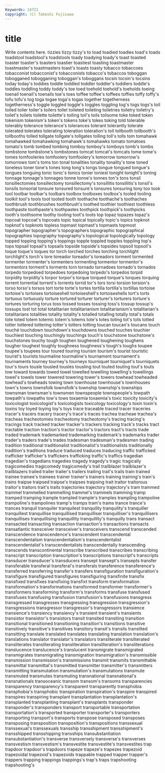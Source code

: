 ```yaml
---
Keywords: 14721 
Copyright: (C) Takeshi Fujisawa
---
```


# title

Write contents here.
tizzies tizzy tizzy's to toad toadied toadies toad's toads
toadstool toadstool's toadstools toady toadying toady's toast toasted toaster toaster's
toasters toastier toastiest toasting toastmaster toastmaster's toastmasters toast's toasts toasty
tobacco tobaccoes tobacconist tobacconist's tobacconists tobacco's tobaccos toboggan tobogganed tobogganing
toboggan's toboggans tocsin tocsin's tocsins today today's toddies toddle toddled
toddler toddler's toddlers toddle's toddles toddling toddy toddy's toe toed
toehold toehold's toeholds toeing toenail toenail's toenails toe's toes toffee
toffee's toffees toffies toffy toffy's tofu tofu's tog toga togae
toga's togas together togetherness togetherness's toggle toggled toggle's toggles toggling
tog's togs togs's toil toiled toiler toiler's toilers toilet toileted
toileting toiletries toiletry toiletry's toilet's toilets toilette toilette's toiling toil's
toils toilsome toke toked token tokenism tokenism's token's tokens toke's
tokes toking told tolerable tolerably tolerance tolerance's tolerances tolerant tolerantly
tolerate tolerated tolerates tolerating toleration toleration's toll tollbooth tollbooth's tollbooths
tolled tollgate tollgate's tollgates tolling toll's tolls tom tomahawk tomahawked
tomahawking tomahawk's tomahawks tomato tomatoes tomato's tomb tombed tombing tomboy
tomboy's tomboys tomb's tombs tombstone tombstone's tombstones tomcat tomcat's tomcats
tome tome's tomes tomfooleries tomfoolery tomfoolery's tomorrow tomorrow's tomorrows tom's
toms ton tonal tonalities tonality tonality's tone toned toneless toner
tone's tones tong tong's tongs tongue tongued tongue's tongues tonguing
tonic tonic's tonics tonier toniest tonight tonight's toning tonnage tonnage's
tonnages tonne tonne's tonnes ton's tons tonsil tonsillectomies tonsillectomy tonsillectomy's
tonsillitis tonsillitis's tonsil's tonsils tonsorial tonsure tonsured tonsure's tonsures tonsuring
tony too took tool toolbar toolbar's toolbars toolbox toolboxes toolbox's
tooled tooling toolkit tool's tools toot tooted tooth toothache toothache's
toothaches toothbrush toothbrushes toothbrush's toothed toothier toothiest toothless toothpaste toothpaste's
toothpastes toothpick toothpick's toothpicks tooth's toothsome toothy tooting toot's toots
top topaz topazes topaz's topcoat topcoat's topcoats topic topical topically
topic's topics topknot topknot's topknots topless topmast topmast's topmasts topmost
topographer topographer's topographers topographic topographical topographies topography topography's topological topologically
topology topped topping topping's toppings topple toppled topples toppling top's
tops topsail topsail's topsails topside topside's topsides topsoil topsoil's toque
toque's toques tor torch torched torches torching torchlight torchlight's torch's
tore toreador toreador's toreadors torment tormented tormenter tormenter's tormenters tormenting
tormentor tormentor's tormentors torment's torments torn tornado tornadoes tornado's tornados
torpedo torpedoed torpedoes torpedoing torpedo's torpedos torpid torpidity torpidity's torpor
torpor's torque torqued torque's torques torquing torrent torrential torrent's torrents
torrid tor's tors torsi torsion torsion's torso torso's torsos tort
torte torte's tortes tortilla tortilla's tortillas tortoise tortoise's tortoises tortoiseshell
tortoiseshell's tortoiseshells tort's torts tortuous tortuously torture tortured torturer torturer's
torturers torture's tortures torturing torus toss tossed tosses tossing toss's
tossup tossup's tossups tost tot total totalitarian totalitarianism totalitarianism's totalitarian's
totalitarians totalities totality totality's totalled totalling totally total's totals tote
toted totem totemic totem's totems tote's totes toting tot's tots
totted totter tottered tottering totter's totters totting toucan toucan's toucans
touch touché touchdown touchdown's touchdowns touched touches touchier touchiest touching
touchingly touchings touch's touchstone touchstone's touchstones touchy tough toughen toughened
toughening toughens tougher toughest toughly toughness toughness's tough's toughs toupee
toupee's toupees tour toured touring tourism tourism's tourist touristic tourist's
tourists tourmaline tourmaline's tournament tournament's tournaments tourney tourney's tourneys tourniquet
tourniquet's tourniquets tour's tours tousle tousled tousles tousling tout touted
touting tout's touts tow toward towards towed towel towelled towelling
towelling's towellings towel's towels tower towered towering tower's towers towhead
towheaded towhead's towheads towing town townhouse townhouse's townhouses town's towns
townsfolk townsfolk's township township's townships townsman townsman's townsmen townspeople townspeople's
towpath towpath's towpaths tow's tows toxaemia toxaemia's toxic toxicity toxicity's
toxicologist toxicologist's toxicologists toxicology toxicology's toxin toxin's toxins toy toyed
toying toy's toys trace traceable traced tracer traceries tracer's tracers
tracery tracery's trace's traces trachea tracheae trachea's tracheas tracheotomies tracheotomy
tracheotomy's tracing tracing's tracings track tracked tracker tracker's trackers tracking
track's tracks tract tractable traction traction's tractor tractor's tractors tract's
tracts trade traded trademark trademarked trademarking trademark's trademarks trader trader's
traders trade's trades tradesman tradesman's tradesmen trading tradition traditional traditionalist
traditionalist's traditionalists traditionally tradition's traditions traduce traduced traduces traducing traffic
trafficked trafficker trafficker's traffickers trafficking traffic's traffics tragedian tragedian's tragedians
tragedies tragedy tragedy's tragic tragically tragicomedies tragicomedy tragicomedy's trail trailblazer
trailblazer's trailblazers trailed trailer trailer's trailers trailing trail's trails train
trained trainee trainee's trainees trainer trainer's trainers training training's train's
trains traipse traipsed traipse's traipses traipsing trait traitor traitorous traitor's
traitors trait's traits trajectories trajectory trajectory's tram trammed trammel trammelled
trammelling trammel's trammels tramming tramp tramped tramping trample trampled trample's
tramples trampling trampoline trampoline's trampolines tramp's tramps tram's trams trance
trance's trances tranquil tranquiler tranquilest tranquility tranquility's tranquiller tranquillest tranquillise
tranquillised tranquilliser tranquilliser's tranquillisers tranquillises tranquillising tranquillity tranquillity's tranquilly trans
transact transacted transacting transaction transaction's transactions transacts transatlantic transceiver transceiver's
transceivers transcend transcended transcendence transcendence's transcendent transcendental transcendentalism transcendentalism's transcendentalist
transcendentalist's transcendentalists transcendentally transcending transcends transcontinental transcribe transcribed transcribes transcribing
transcript transcription transcription's transcriptions transcript's transcripts transducer transducer's transducers transept
transept's transepts transfer transferable transferal transferal's transferals transference transference's transferred
transferring transfer's transfers transfiguration transfiguration's transfigure transfigured transfigures transfiguring transfinite
transfix transfixed transfixes transfixing transfixt transform transformation transformation's transformations transformed
transformer transformer's transformers transforming transform's transforms transfuse transfused transfuses transfusing
transfusion transfusion's transfusions transgress transgressed transgresses transgressing transgression transgression's transgressions
transgressor transgressor's transgressors transience transience's transiency transiency's transient transient's transients
transistor transistor's transistors transit transited transiting transition transitional transitioned transitioning
transition's transitions transitive transitively transitive's transitives transitory transit's transits transitted
transitting translate translated translates translating translation translation's translations translator translator's
translators transliterate transliterated transliterates transliterating transliteration transliteration's transliterations translucence translucence's
translucent transmigrate transmigrated transmigrates transmigrating transmigration transmigration's transmissible transmission transmission's
transmissions transmit transmits transmittable transmittal transmittal's transmitted transmitter transmitter's transmitters
transmitting transmutation transmutation's transmutations transmute transmuted transmutes transmuting transnational transnational's
transnationals transoceanic transom transom's transoms transparencies transparency transparency's transparent transparently
transphobia transphobia's transphobic transpiration transpiration's transpire transpired transpires transpiring transplant
transplantation transplantation's transplanted transplanting transplant's transplants transponder transponder's transponders transport
transportable transportation transportation's transported transporter transporter's transporters transporting transport's transports
transpose transposed transposes transposing transposition transposition's transpositions transsexual transsexual's transsexuals
transship transshipment transshipment's transshipped transshipping transships transubstantiation transubstantiation's transverse transversely
transverse's transverses transvestism transvestism's transvestite transvestite's transvestites trap trapdoor trapdoor's
trapdoors trapeze trapeze's trapezes trapezoid trapezoidal trapezoid's trapezoids trappable trapped
trapper trapper's trappers trapping trappings trappings's trap's traps trapshooting trapshooting's
